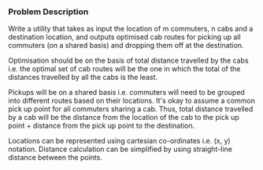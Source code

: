 ### Problem Description
Write a utility that takes as input the location of m commuters, n cabs and a destination location, and outputs optimised cab routes for picking up all commuters (on a shared basis) and dropping them off at the destination.

Optimisation should be on the basis of total distance travelled by the cabs i.e. the optimal set of cab routes will be the one in which the total of the distances travelled by all the cabs is the least.

Pickups will be on a shared basis i.e. commuters will need to be grouped into different routes based on their locations. It's okay to assume a common pick up point for all commuters sharing a cab. Thus, total distance travelled by a cab will be the distance from the location of the cab to the pick up point + distance from the pick up point to the destination.

Locations can be represented using cartesian co-ordinates i.e. (x, y) notation. Distance calculation can be simplified by using straight-line distance between the points. 
